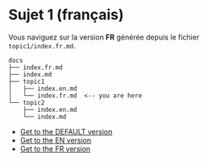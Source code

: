 # Sujet 1 (français)

Vous naviguez sur la version **FR** générée depuis le fichier `topic1/index.fr.md`.

```
docs
├── index.fr.md
├── index.md
├── topic1
│   ├── index.en.md
│   └── index.fr.md  <-- you are here
└── topic2
    ├── index.en.md
    └── index.md
```

- [Get to the DEFAULT version](https://ultrabug.github.io/mkdocs-static-i18n/)
- [Get to the EN version](https://ultrabug.github.io/mkdocs-static-i18n/en/)
- [Get to the FR version](https://ultrabug.github.io/mkdocs-static-i18n/fr/)
